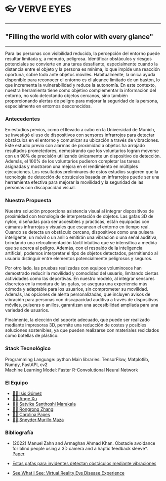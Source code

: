 # :eyeglasses: VERVE EYES
***
## "Filling the world with color with every glance"
[](https://youtu.be/baj_KP_WWes)
***
 
Para las personas con visibilidad reducida, la percepción del entorno puede resultar limitada y, a menudo, peligrosa. Identificar obstáculos y riesgos potenciales se convierte en una tarea desafiante, especialmente cuando la distancia entre el objeto y la persona es mínima, lo que impide una reacción oportuna, sobre todo ante objetos móviles. Habitualmente, la única ayuda disponible para reconocer el entorno es el alcance limitado de un bastón, lo que incrementa la vulnerabilidad y reduce la autonomía. En este contexto, nuestra herramienta tiene como objetivo complementar la información del entorno, no solo detectando objetos cercanos, sino también proporcionando alertas de peligro para mejorar la seguridad de la persona, especialmente en entornos desconocidos.

### Antecedentes

En estudios previos, como el llevado a cabo en la Universidad de Munich, se investigó el uso de dispositivos con sensores infrarrojos para detectar obstáculos en el entorno y comunicar su ubicación a través de vibraciones. Este estudio previo con alarmas de proximidad a objetos ha arrojado resultados prometedores, demostrando que los voluntarios logran moverse con un 98% de precisión utilizando únicamente un dispositivo de detección. Además, el 100% de los voluntarios pudieron completar las tareas asignadas y mostraron una mejora en el rendimiento en múltiples ejecuciones. Los resultados preliminares de estos estudios sugieren que la tecnología de detección de obstáculos basada en infrarrojos puede ser una herramienta efectiva para mejorar la movilidad y la seguridad de las personas con discapacidad visual.

### Nuestra Propuesta

Nuestra solución proporciona asistencia visual al integrar dispositivos de proximidad con tecnología de interpretación de objetos. Las gafas 3D de nylon, diseñadas para ser accesibles y prácticas, están equipadas con cámaras infrarrojas y visuales que escanean el entorno en tiempo real. Cuando se detecta un obstáculo cercano, dispositivos como una pulsera inteligente, un móvil o un anillo emitirán una vibración o una señal auditiva, brindando una retroalimentación táctil intuitiva que se intensifica a medida que se acerca al peligro. Además, con el respaldo de la inteligencia artificial, podemos interpretar el tipo de objetos detectados, permitiendo al usuario distinguir entre elementos potencialmente peligrosos y seguros.

Por otro lado, las pruebas realizadas con equipos voluminosos han demostrado reducir la movilidad y comodidad del usuario, limitando ciertas actividades como las deportivas. En nuestro modelo, al integrar sensores discretos en la montura de las gafas, se asegura una experiencia más cómoda y adaptable para los usuarios, sin comprometer su movilidad. Además, las opciones de alerta personalizadas, que incluyen avisos de vibración para personas con discapacidad auditiva a través de dispositivos móviles, pulseras o anillos, garantizan una accesibilidad ampliada para una variedad de usuarios.

Finalmente, la elección del soporte adecuado, que puede ser realizado mediante impresoras 3D, permite una reducción de costes y posibles soluciones sostenibles, ya que pueden realizarse con materiales reciclados como botellas de plástico.

### Stack Tecnológico

Programming Language: python
Main libraries: TensorFlow, Matplotlib, Numpy, FastAPI, cv2  
Machine Learning Model: Faster R-Convolutional Neural Network

### El Equipo


- [👩‍🔬 Isis Gómez](https://github.com/Isisgldev)
- [👩‍💻 Ange Xu](https://github.com/xangeee)
- [👩‍💻 Satvika Santhoshi Marakala](https://github.com/)
- [👩‍💻 Rongrong Zhang](https://github.com/rzhan6)
- [👩‍🎨 Carolina Papes](https://github.com/)
- [🧑‍💻 Sneyder Murillo Maza](https://github.com/)

### Bibliografía

+ (2022) Manuel Zahn and Armaghan Ahmad Khan. Obstacle avoidance for blind people using a 3D camera and a haptic
feedback sleeve*. [Paper](https://arxiv.org/pdf/2201.04453.pdf)

+ [Estas gafas para invidentes detectan obstáculos mediante vibraciones](https://www.futura-sciences.com/tech/actualites/electronique-ces-lunettes-non-voyants-detectent-obstacles-vibrations-96372/)

+ [See What I See: Virtual Reality Eye Disease Experience](https://www.nei.nih.gov/learn-about-eye-health/outreach-resources/see-what-i-see-virtual-reality-eye-disease-experience)
